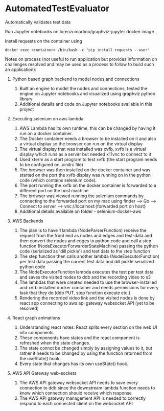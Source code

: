# AutomatedTestEvaluator
Automatically validates test data

Run Jupyter notebooks on lorenzomartino/graphviz-jupyter docker image

Install requests on the container using 

`docker exec <container> /bin/bash -c 'pip install requests --user'`

Notes on process (not useful to run application but provides information on challenges resolved and may be used as a process to follow to build such an application):
1. Python based graph backend to model nodes and connections
    1. Built an engine to model the nodes and connections, tested the engine on Jupyter notebooks and visualized using graphviz python library
    2. Additional details and code on Jupyter notebooks available in this project

2. Executing selenium on aws lambda 
    1. AWS Lambda has its own runtime, this can be changed by having it run on a docker container.
    2. The Docker container needs a browser to be installed on it and also a virtual display so the browser can run on the virtual display
    3. The virtual display that was installed was xvfb, xvfb is a virtual display which runs as a server but needed x11vnc to connect to it
    4. Used xterm as a start program to test xvfb (the start program needs to be configured on .xinitrc file)
    5. The browser was then installed on the docker container and was started on the port the xvfb display was running on in the python code (which contains selenium code).
    6. The port running the xvfb on the docker container is forwarded to a different port on the host machine
    7. The browser was viewed running the selenium commands by connecting to the forwarded port on my mac using finder --> Go --> Connect to server --> vnc://localhost:{forwarded port on host}
    8. Additional details available on folder - selenium-docker-aws

3. AWS Backends
    1. The plan is to have 1 lambda (NodeParserFunction) receive the request from the front end as nodes and edges and test-data and then convert the nodes and edges to python code and call a step function (NodeExecutorForwarderStateMachine) passing the python code (serialized as 'dill pickle') and test data to the step function
    2. The step function then calls another lambda (NodeExecutorFunction) per test data passing the current test data and dill pickle serialized python code
    3. The NodeExecutorFunction lambda executes the test per test data and saves the visited nodes to ddb and the recording video to s3
    4. The lambdas that were created needed to use the browser-installed and xvfb installed docker container and needs permissions for every task that they do (ddb PUT, step function execute etc.)
    5. Rendering the recorded video link and the visited nodes is done by react app connecting to aws api gateway websocket API (yet to be resolved)

4. React graph animations
    1. Understanding react notes: React splits every section on the web UI into components
    2. These components have states and the react component is refreshed when the state changes.
    3. The state connot be changed simply by assigning values to it, but rather it needs to be changed by using the function returned from the useState() hook.
    4. Every state that changes has its own useState() hook.


5. AWS API Gateway web-sockets
    1. The AWS API gateway websocket API needs to save every connection to ddb since the downstream lambda function needs to know which connection should receive which response
    2. The AWS API gateway management API is needed to correctly respond to each connected client on the websocket API
    